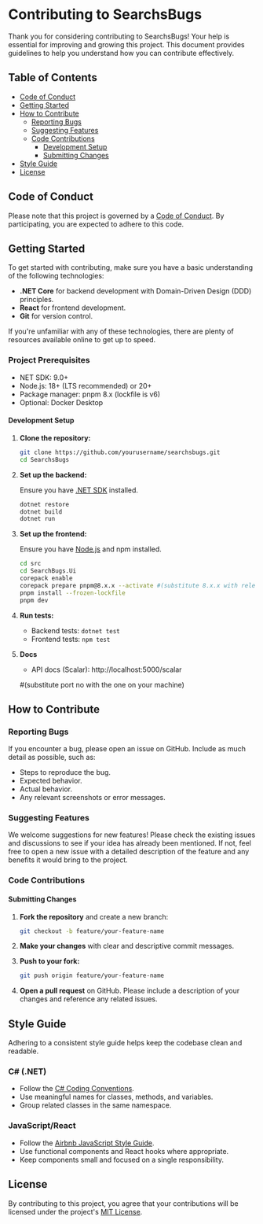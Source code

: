 # Contributing to SearchsBugs

Thank you for considering contributing to SearchsBugs! Your help is essential for improving and growing this project. This document provides guidelines to help you understand how you can contribute effectively.

## Table of Contents

- [Code of Conduct](#code-of-conduct)
- [Getting Started](#getting-started)
- [How to Contribute](#how-to-contribute)
  - [Reporting Bugs](#reporting-bugs)
  - [Suggesting Features](#suggesting-features)
  - [Code Contributions](#code-contributions)
    - [Development Setup](#development-setup)
    - [Submitting Changes](#submitting-changes)
- [Style Guide](#style-guide)
- [License](#license)

## Code of Conduct

Please note that this project is governed by a [Code of Conduct](CODE_OF_CONDUCT.md). By participating, you are expected to adhere to this code.

## Getting Started

To get started with contributing, make sure you have a basic understanding of the following technologies:

- **.NET Core** for backend development with Domain-Driven Design (DDD) principles.
- **React** for frontend development.
- **Git** for version control.

If you're unfamiliar with any of these technologies, there are plenty of resources available online to get up to speed.

### Project Prerequisites

- NET SDK: 9.0+
- Node.js: 18+ (LTS recommended) or 20+
- Package manager: pnpm 8.x (lockfile is v6)
- Optional: Docker Desktop 

#### Development Setup

1. **Clone the repository:**
   ```bash
   git clone https://github.com/yourusername/searchsbugs.git
   cd SearchsBugs
   ```

2. **Set up the backend:**

   Ensure you have [.NET SDK](https://dotnet.microsoft.com/download) installed.

   ```bash
   dotnet restore
   dotnet build
   dotnet run
   ```

3. **Set up the frontend:**

   Ensure you have [Node.js](https://nodejs.org/) and npm installed.

   ```bash
   cd src
   cd SearchBugs.Ui
   corepack enable
   corepack prepare pnpm@8.x.x --activate #(substitute 8.x.x with relevant version)
   pnpm install --frozen-lockfile
   pnpm dev
   ```

4. **Run tests:**

   - Backend tests: `dotnet test`
   - Frontend tests: `npm test`

5. **Docs**

   - API docs (Scalar): http://localhost:5000/scalar 
   
   #(substitute port no with the one on your machine)


## How to Contribute

### Reporting Bugs

If you encounter a bug, please open an issue on GitHub. Include as much detail as possible, such as:

- Steps to reproduce the bug.
- Expected behavior.
- Actual behavior.
- Any relevant screenshots or error messages.

### Suggesting Features

We welcome suggestions for new features! Please check the existing issues and discussions to see if your idea has already been mentioned. If not, feel free to open a new issue with a detailed description of the feature and any benefits it would bring to the project.

### Code Contributions

#### Submitting Changes

1. **Fork the repository** and create a new branch:
   ```bash
   git checkout -b feature/your-feature-name
   ```

2. **Make your changes** with clear and descriptive commit messages.

3. **Push to your fork:**
   ```bash
   git push origin feature/your-feature-name
   ```

4. **Open a pull request** on GitHub. Please include a description of your changes and reference any related issues.

## Style Guide

Adhering to a consistent style guide helps keep the codebase clean and readable.

### C# (.NET)

- Follow the [C# Coding Conventions](https://learn.microsoft.com/en-us/dotnet/csharp/fundamentals/coding-style/coding-conventions).
- Use meaningful names for classes, methods, and variables.
- Group related classes in the same namespace.

### JavaScript/React

- Follow the [Airbnb JavaScript Style Guide](https://github.com/airbnb/javascript).
- Use functional components and React hooks where appropriate.
- Keep components small and focused on a single responsibility.

## License

By contributing to this project, you agree that your contributions will be licensed under the project's [MIT License](LICENSE).
